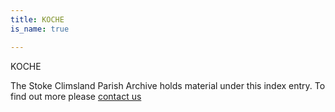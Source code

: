 ```yaml
---
title: KOCHE
is_name: true

---
```


KOCHE


The Stoke Climsland Parish Archive holds material under this index entry. To find out more please [contact us](/contact/)
